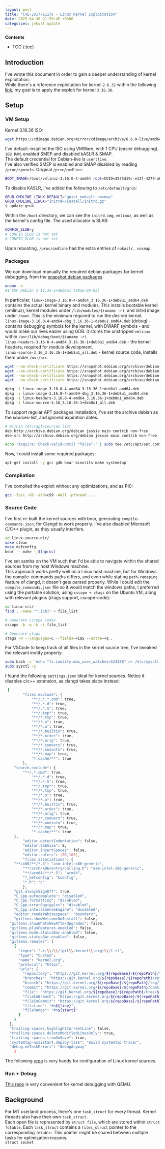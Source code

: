 ```yaml
---
layout: post
title: "CVE-2017-11176 - Linux Kernel Exploitation"
date: 2025-04-30 21:59:45 +0300
categories: jekyll update
---
```


**Contents**
* TOC
{:toc}
## Introduction

I've wrote this document in order to gain a deeper understanding of kernel exploitation. \
While there's a reference exploitation for kernel `2.6.32` within the following [link][ref-link], my goal is to apply the exploit for kernel `3.16.36`. 

## Setup

### VM Setup

Kernel 3.16.36 ISO: 

```bash
wget https://cdimage.debian.org/mirror/cdimage/archive/8.6.0-live/amd64/iso-hybrid/debian-live-8.6.0-amd64-standard.iso
```

I've default-installed the ISO using VMWare, with 1 CPU (easier debugging), `1GB RAM`, enabled SMEP and disabled kASLR & SMAP. \
The default credential for Debian-live is `user:live`. \
I've also verified SMEP is enabled and SMAP disabled by reading `/proc/cpuinfo`. Original `/proc/cmdline`:

```bash
BOOT_IMAGE=/boot/vmlinuz-3.16.0-4-amd64 root=UUID=3575d19c-e12f-4279-a054-3fd133416578 ro initrd=/install/initrd.gz quiet
```

To disable KASLR, I've added the following to `/etc/default/grub`:

```bash
GRUB_CMDLINE_LINUX_DEFAULT="quiet nokaslr nosmap"
GRUB_CMDLINE_LINUX="initrd=/install/initrd.gz"
$ update-grub
```

Within the `/boot` directory, we can see the `initrd.img`, `vmlinuz`, as well as the kernel's config file. The used allocator is SLAB:

```bash
CONFIG_SLAB=y
# CONFIG_SLUB is not set
# CONFIG_SLOB is not set
```

Upon rebooting, `/proc/cmdline` had the extra entries of `nokaslr, nosmap`. 

### Packages

We can download manually the required debian packages for kernel debugging, from the [snapshot debian packages][deb-packages]. 

```bash
uname -v
#1 SMP Debian 3.16.36-1+deb8u1 (2016-09-03)
```

In particular, `linux-image-3.16.0-4-amd64_3.16.36-1+deb8u1_amd64.deb` contains the actual kernel binary and modules. This installs bootable kernel (vmlinuz), kernel modules under `/lib/modules/$(uname -r)`, and initrd image under `/boot`. This is the minimum required to run the desired kernel. \
`linux-image-3.16.0-4-amd64-dbg_3.16.36-1+deb8u1_amd64.deb` (debug) - contains debugging symbols for the kernel, with DWARF symbols - and would make our lives easier using GDB. It stores the unstripped `vmlinux` within `/usr/lib/debug/boot/$(uname -r)`. \
`linux-headers-3.16.0-4-amd64_3.16.36-1+deb8u1_amd64.deb` - the kernel headers, required for module development. \
`linux-source-3.16_3.16.36-1+deb8u1_all.deb` - kernel source code, installs them under `/usr/src`. 

```bash
wget --no-check-certificate https://snapshot.debian.org/archive/debian-security/20160904T172241Z/pool/updates/main/l/linux/linux-image-3.16.0-4-amd64_3.16.36-1%2Bdeb8u1_amd64.deb
wget --no-check-certificate https://snapshot.debian.org/archive/debian-security/20160904T172241Z/pool/updates/main/l/linux/linux-image-3.16.0-4-amd64-dbg_3.16.36-1%2Bdeb8u1_amd64.deb
wget --no-check-certificate https://snapshot.debian.org/archive/debian-security/20160904T172241Z/pool/updates/main/l/linux/linux-headers-3.16.0-4-amd64_3.16.36-1%2Bdeb8u1_amd64.deb
wget --no-check-certificate https://snapshot.debian.org/archive/debian-security/20160904T172241Z/pool/updates/main/l/linux/linux-source-3.16_3.16.36-1%2Bdeb8u1_all.deb

dpkg -i linux-image-3.16.0-4-amd64_3.16.36-1+deb8u1_amd64.deb
dpkg -i linux-image-3.16.0-4-amd64-dbg_3.16.36-1+deb8u1_amd64.deb
dpkg -i linux-headers-3.16.0-4-amd64_3.16.36-1+deb8u1_amd64.deb
dpkg -i linux-source-3.16_3.16.36-1+deb8u1_all.deb
```

To support regular APT packages installation, I've set the archive debian as the sources-list, and ignored expiration dates:

```bash
# Within /etc/apt/sources.list
deb http://archive.debian.org/debian jessie main contrib non-free
deb-src http://archive.debian.org/debian jessie main contrib non-free

echo 'Acquire::Check-Valid-Until "false";' | sudo tee /etc/apt/apt.conf.d/99no-check-valid-until
```

Now, I could install some required packages: 

```bash
apt-get install -y gcc gdb bear binutils make systemtap`
```

### Compilation

I've compiled the exploit without any optimizations, and as PIC:

```bash
gcc -fpic -O0 -std=c99 -Wall -pthread ...
```

### Source Code

I've first re-built the kernel sources with bear, generating `compile-commands.json`, for Clangd to work properly. I've also disabled Microsoft C/C++ plugin, as they usually interfere. 

```bash
cd linux-source-dir/
make clean
make defconfig
bear -- make -j$(nproc)
```

I've set samba on the VM such that I'd be able to navigate within the shared sources from my host Windows machine. \
This approach works pretty well on a Linux host machine, but for Windows the compile-commands paths differs, and even while stating `path-remaping` feature of clangd, it doesn't gets parsed properly. While I could edit the `compile_commands.json` file so it would match the windows paths, I preferred using the portable solution, using `cscope + ctags` on the Ubuntu VM, along with relevant plugins (ctags support, cscope-code):

```bash
cd linux-src/
find . -name "*.[ch]" > file_list

# Generate cscope index
cscope -b -q -k -i file_list

# Generate ctags
ctags -R --languages=C --fields=+iaS --extra=+q .
```

For VSCode to keep track of all files in the kernel source tree, I've tweaked the relevant inotify property:

```bash
sudo bash -c 'echo "fs.inotify.max_user_watches=524288" >> /etc/sysctl.conf'
sudo sysctl -p
```

I found the following `settings.json` ideal for kernel sources. Notice it disables c/c++ extension, as clangd takes place instead:

```bash
 {
        "files.exclude": {
            "**/.*.*.cmd": true,
            "**/.*.d": true,
            "**/.*.S": true,
            "**/.tmp*": true,
            "**/*.tmp": true,
            "**/*.o": true,
            "**/*.a": true,
            "**/*.builtin": true,
            "**/*.order": true,
            "**/*.orig": true,
            "**/*.symvers": true,
            "**/*.modinfo": true,
            "**/*.map": true,
            "*.cache/**": true
        },
	"search.exclude": {
   	 	"**/.*.cmd": true,
    		"**/.*.d": true,
    		"**/.*.S": true,
    		"**/.tmp*": true,
    		"**/*.tmp": true,
    		"**/*.o": true,
    		"**/*.a": true,
    		"**/*.builtin": true,
    		"**/*.order": true,
    		"**/*.orig": true,
    		"**/*.symvers": true,
    		"**/*.modinfo": true,
    		"**/*.map": true,
    		"*.cache/**": true
  	},
        "editor.detectIndentation": false,
        "editor.tabSize": 8,
        "editor.insertSpaces": false,
        "editor.rulers": [80,100],
        "files.associations": {
	"**/x86/**/*.S": "asm-intel-x86-generic",
    	"**/arch/x86/entry/calling.h": "asm-intel-x86-generic",
    	"**/arm64/**/*.S": "arm64",
    	"*_defconfig": "kconfig",
        "*.h": "c"
        },
	"git.alwaysSignOff": true,
	"C_Cpp.autocomplete": "disabled",
  	"C_Cpp.formatting": "disabled",
  	"C_Cpp.errorSquiggles": "disabled",
  	"C_Cpp.intelliSenseEngine": "disabled",
	"editor.renderWhitespace": "boundary",
	"gitlens.showWelcomeOnInstall": false,
  "gitlens.showWhatsNewAfterUpgrades": false,
  "gitlens.plusFeatures.enabled": false,
  "gitlens.mode.statusBar.enabled": false,
  "gitlens.statusBar.enabled": false,
  "gitlens.remotes": [
    {
      "regex": ".+:\\/\\/(git\\.kernel\\.org)\\/(.+)",
      "type": "Custom",
      "name": "kernel.org",
      "protocol": "https",
      "urls": {
        "repository": "https://git.kernel.org/${repoBase}/${repoPath}/tree",
        "branches": "https://git.kernel.org/${repoBase}/${repoPath}/refs",
        "branch": "https://git.kernel.org/${repoBase}/${repoPath}/log/?h=${branch}",
        "commit": "https://git.kernel.org/${repoBase}/${repoPath}/commit/?id=${id}",
        "file": "https://git.kernel.org/${repoBase}/${repoPath}/tree/${file}${line}",
        "fileInBranch": "https://git.kernel.org/${repoBase}/${repoPath}/tree/${file}?h=${branch}${line}",
        "fileInCommit": "https://git.kernel.org/${repoBase}/${repoPath}/tree/${file}?id=${id}${line}",
        "fileLine": "#n${line}",
        "fileRange": "#n${start}"
      }
    }
  ],
  "trailing-spaces.highlightCurrentLine": false,
  "trailing-spaces.deleteModifiedLinesOnly": true,
  "trailing-spaces.trimOnSave": true,
  "systemtap-assistant.deploy-task": "Build systemtap tracer",
  "debug.onTaskErrors": "debugAnyway"
    }
```

The following [repo][vscode-kernel] is very handy for configuration of Linux kernel sources.

### Run + Debug

[This repo][debug-kernel] is very convenient for kernel debugging with QEMU.

## Background

For MT userland process, there's one `task_struct` for every thread. Kernel threads also have their own `task_struct`. \
Each open file is represented by `struct file`, which are stored within `struct fdtable`. Each `task_struct` contains a `files_struct` pointer to the corresponding `fdtable`. This pointer might be shared between multiple tasks for optimization reasons. \
`struct socket` 



[ref-link]: https://blog.lexfo.fr/cve-2017-11176-linux-kernel-exploitation-part1.html
[deb-packages]: https://snapshot.debian.org/package/linux/3.16.36-1%2Bdeb8u1/
[vscode-kernel]: https://github.com/FlorentRevest/linux-kernel-vscode/tree/main
[debug-kernel]: https://github.com/gsingh93/linux-exploit-dev-env
